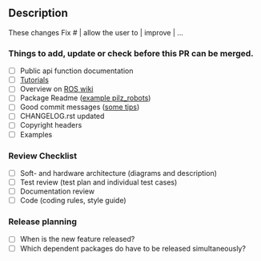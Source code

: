 ## Description

These changes Fix # | allow the user to | improve | ...

### Things to add, update or check before this PR can be merged.

* [ ] Public api function documentation
* [ ] [Tutorials](https://wiki.ros.org/pilz_robots/Tutorials/)
* [ ] Overview on [ROS wiki](https://wiki.ros.org/pilz_robots)
* [ ] Package Readme ([example pilz_robots](https://github.com/PilzDE/pilz_robots/blob/melodic-devel/README.md))
* [ ] Good commit messages ([some tips](https://dev.to/jacobherrington/how-to-write-useful-commit-messages-my-commit-message-template-20n9
))
* [ ] CHANGELOG.rst updated
* [ ] Copyright headers
* [ ] Examples

### Review Checklist
* [ ] Soft- and hardware architecture (diagrams and description)
* [ ] Test review (test plan and individual test cases)
* [ ] Documentation review
* [ ] Code (coding rules, style guide)

### Release planning
* [ ] When is the new feature released?
* [ ] Which dependent packages do have to be released simultaneously?
